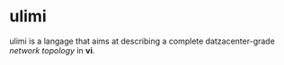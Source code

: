 # ulimi
ulimi is a langage that aims at describing a complete datzacenter-grade *network topology* in **vi**.
